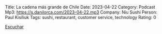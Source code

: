 Title: La cadena más grande de Chile
Date: 2023-04-22
Category: Podcast
Mp3: https://s.danilorca.com/2023-04-22.mp3
Company: Niu Sushi
Person: Paul Kisiliuk
Tags: sushi, restaurant, customer service, technology
Rating: 0

<a href="https://s.danilorca.com/2023-04-22.mp3" type="audio/mpeg">
Escuchar
</a>
